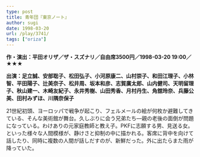 ```yaml
---
type: post
title: 青年団『東京ノート』
author: sugi
date: 1998-03-20
url: /play/3741/
tags: ["oriza"]
---
```

**作・演出：平田オリザ／ザ・スズナリ／自由席3500円／1998-03-20 19:00／★★★**

**出演：足立誠、安部聡子、松田弘子、小河原康二、山村崇子、和田江理子、小林智、平田陽子、辻美奈子、松井周、坂本和彦、志賀廣太郎、山内健司、天明留理子、秋山建一、木崎友紀子、永井秀樹、山田秀香、月村丹生、角舘玲奈、兵藤公美、田村みずほ、川隅奈保子**

21世紀初頭、ヨーロッパで戦争が起こり、フェルメールの絵が何枚か避難してきている、そんな美術館が舞台。久しぶりに会う兄弟たち―親の老後の面倒が問題になっている。わけありの元家庭教師と教え子。PKFに志願する男、見送る女。といった様々な人間模様が、静けさと抑制の中に描かれる。客席に背中を向けて話したり、同時に複数の人間が話しだすのが、新鮮だった。外に出たらまた雨が降っていた。

